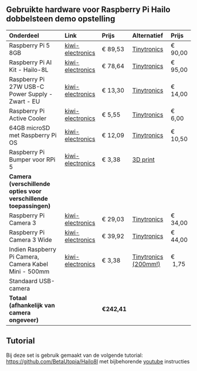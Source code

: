 ## Gebruikte hardware voor Raspberry Pi Hailo dobbelsteen demo opstelling

| Onderdeel | Link | Prijs | Alternatief | Prijs |
| :--- | :--- | :--- | :--- | :--- |
| Raspberry Pi 5 8GB | [kiwi-electronics](https://www.kiwi-electronics.com/nl/raspberry-pi-5-computers-accessoires-415/raspberry-pi-5-8gb-11580) | € 89,53 | [Tinytronics](https://www.tinytronics.nl/nl/development-boards/single-board-computers/raspberry-pi-5-8gb) | € 90,00 |
| Raspberry Pi AI Kit - Hailo-8L | [kiwi-electronics](https://www.kiwi-electronics.com/nl/raspberry-pi-ai-kit-20101) | € 78,64 | [Tinytronics](https://www.tinytronics.nl/nl/development-boards/accessoires/externe-processing-units/raspberry-pi-ai-kit-met-hailo-8l-npu-voor-raspberry-pi-5) | € 95,00 |
| Raspberry Pi 27W USB-C Power Supply - Zwart - EU | [kiwi-electronics](https://www.kiwi-electronics.com/nl/raspberry-pi-27w-usb-c-power-supply-zwart-eu-11582) | € 13,30 | [Tinytronics](https://www.tinytronics.nl/nl/power/voedingen/usb-pd/raspberry-pi-usb-c-voeding-27w-zwart) | € 14,00 |
| Raspberry Pi Active Cooler | [kiwi-electronics](https://www.kiwi-electronics.com/nl/raspberry-pi-active-cooler-11585) | € 5,55 | [Tinytronics](https://www.tinytronics.nl/nl/mechanica-en-actuatoren/onderdelen/koelelementen/raspberry-pi-actieve-koeler-heatsink-en-pwm-ventilator-voor-raspberry-pi-5) | €  6,00 |
| 64GB microSD met Raspberry Pi OS | [kiwi-electronics](https://www.kiwi-electronics.com/nl/64gb-microsd-met-raspberry-pi-os-7377) | € 12,09 | [Tinytronics](https://www.tinytronics.nl/nl/data-opslag/sd-kaarten/sandisk-extreme-64gb-v30-uhs-i-u3-a2-microsdxc-kaart-met-sd-kaart-adapter) | € 10,50 |
| Raspberry Pi Bumper voor RPi 5 | [kiwi-electronics](https://www.kiwi-electronics.com/nl/raspberry-pi-bumper-voor-rpi-5-20178) | € 3,38 | [3D print](https://makerworld.com/en/models/1354654-elegant-raspberry-pi-5-case?from=search#profileId-1398014) |     |
| **Camera (verschillende opties voor verschillende toepassingen)** |     |     |     |     |
| Raspberry Pi Camera 3 | [kiwi-electronics](https://www.kiwi-electronics.com/nl/raspberry-pi-camera-3-11239) | € 29,03 | [Tinytronics](https://www.tinytronics.nl/nl/sensoren/optisch/camera's-en-scanners/raspberry-pi-camera-module-3-12mp) | € 34,00 |
| Raspberry Pi Camera 3 Wide | [kiwi-electronics](https://www.kiwi-electronics.com/nl/raspberry-pi-boards-behuizingen-uitbreidingen-en-accessoires-59/raspberry-pi-camera-accessoires-133/raspberry-pi-camera-3-wide-11241) | € 39,92 | [Tinytronics](https://www.tinytronics.nl/nl/sensoren/optisch/camera's-en-scanners/raspberry-pi-camera-module-3-wide-12mp) | € 44,00 |
| Indien Raspberry Pi Camera, Camera Kabel Mini - 500mm | [kiwi-electronics](https://www.kiwi-electronics.com/nl/raspberry-pi-boards-behuizingen-uitbreidingen-en-accessoires-59/raspberry-pi-camera-accessoires-133/raspberry-pi-camera-kabel-standaard-mini-500mm-11590) | € 3,38 | [Tinytronics (200mm!)](https://www.tinytronics.nl/nl/kabels-en-connectoren/kabels-en-adapters/ffc/raspberry-pi-5-offici%C3%ABle-camera-kabel-22-naar-15-pin-fpc-ffc-flex-20cm) | €   1,75 |
| Standaard USB-camera |     |     |     |     |
| **Totaal (afhankelijk van camera ongeveer)** |     | **€242,41** |     |     |

## Tutorial
Bij deze set is gebruik gemaakt van de volgende tutorial: https://github.com/BetaUtopia/Hailo8l met bijbehorende [youtube](https://www.youtube.com/watch?v=zXASGrzedck) instructies

